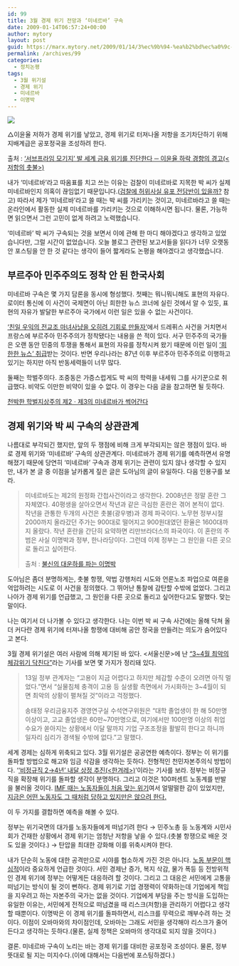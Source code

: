 ```yaml
---
id: 99
title: 3월 경제 위기 전망과 ‘미네르바’ 구속
date: 2009-01-14T06:57:24+00:00
author: mytory
layout: post
guid: https://marx.mytory.net/2009/01/14/3%ec%9b%94-%ea%b2%bd%ec%a0%9c-%ec%9c%84%ea%b8%b0-%ec%a0%84%eb%a7%9d%ea%b3%bc-%eb%af%b8%eb%84%a4%eb%a5%b4%eb%b0%94-%ea%b5%ac%ec%86%8d/
permalink: /archives/99
categories:
  - 정치논평
tags:
  - 3월 위기설
  - 경제 위기
  - 미네르바
  - 이명박
---
```

<div class="imageblock">
  <img src="http://cfs11.tistory.com/image/9/tistory/2009/01/14/15/54/496d8c0997ebe" /></p> 
  
  <p class="cap1">
    △이윤율 저하가 경제 위기를 낳았고, 경제 위기로 터져나올 저항을 조기차단하기 위해 지배계급은 공포정국을 조성하려 한다.
  </p>
  
  <p class="cap1">
    출처 : <a href="http://wspaper.org/0_view.php?urn=urn:newsml:counterfire.or.kr:20071128T104900%2b0900:c67-harman:1U" target="_blank">‘서브프라임 모기지’ 발 세계 금융 위기를 진단한다 ─ 이윤율 하락 경향의 경고(&lt;저항의 촛불&gt;)</a>
  </p>
</div>

<div class="gray-textbox">
  <p>
    내가 ‘미네르바’라고 따옴표를 치고 쓰는 이유는 검찰이 미네르바로 지목한 박 씨가 실제 미네르바인지 의혹이 끊임없기 때문입니다.(<a href="http://offree.net/entry/Minerva-Myth-1" target="_blank">검찰에 허위사실 유포 전담반이 있을까?</a> 참고) 따라서 제가 ‘미네르바’라고 쓸 때는 박 씨를 가리키는 것이고, 미네르바라고 쓸 때는 온라인에서 활동한 실제 미네르바를 가리키는 것으로 이해하시면 됩니다. 물론, 가능하면 읽으면서 그런 고민이 없게 하려고 노력했습니다.
  </p>
  
  <p>
    ‘미네르바’ 박 씨가 구속되는 것을 보면서 이에 관해 한 마디 해야겠다고 생각하고 있었습니다만, 그럴 시간이 없었습니다. 오늘 블로그 관련된 보고서들을 읽다가 너무 오랫동안 포스팅을 안 한 것 같다는 생각이 들어 짧게라도 논평을 해야겠다고 생각했습니다.
  </p>
</div>

## 부르주아 민주주의도 정착 안 된 한국사회

미네르바 구속은 몇 가지 담론을 동시에 형성했다. 첫째는 뭐니뭐니해도 표현의 자유다. 로이터 통신에 이 사건이 국제면이 아닌 희한한 뉴스 코너에 실린 것에서 알 수 있듯, 표현의 자유가 발달한 부르주아 국가에서 이런 일은 있을 수 없는 사건이다.

<a href="http://spar2003.tistory.com/42" target="_blank">‘친일 우익의 전교조 마녀사냥을 오히려 기회로 만들자’</a>에서 드레퓌스 사건을 거치면서 프랑스에 부르주아 민주주의가 정착됐다는 내용을 쓴 적이 있다. 서구 민주주의 국가들은 오랜 동안 민중의 투쟁을 통해서 표현의 자유를 정착시켜 왔기 때문에 이런 일이 <a href="http://www.etnews.co.kr/news/sokbo_detail.html?id=200901090072" title="외신 “미네르바 체포, 한국 표현 자유 있나”" target="_blank">‘희한한 뉴스’ 취급</a>받는 것이다. 반면 우리나라는 87년 이후 부르주아 민주주의로 이행하고 있기는 하지만 아직 반동세력들이 너무 많다.

둘째는 학벌주의다. 조중동은 가증스럽게도 박 씨의 학력을 내세워 그를 사기꾼으로 취급했다. 비약도 이만한 비약이 있을 수 없다. 이 경우는 다음 글을 참고하면 될 듯하다.

<p class="link">
  <a href="http://blog.ohmynews.com/joomeen/entry/천박한-학벌지상주의-제2·제3의-미네르바가-썩어간다" target="_blank">천박한 학벌지상주의 제2ㆍ제3의 미네르바가 썩어간다</a>
</p>

## 경제 위기와 박 씨 구속의 상관관계

나름대로 부각되긴 했지만, 앞의 두 쟁점에 비해 크게 부각되지는 않은 쟁점이 있다. 바로 경제 위기와 ‘미네르바’ 구속의 상관관계다. 미네르바가 경제 위기를 예측하면서 유명해졌기 때문에 당연히 ‘미네르바’ 구속과 경제 위기는 관련이 있지 않나 생각할 수 있지만, 내가 본 글 중 이점을 날카롭게 짚은 글은 도아님의 글이 유일하다. 다음 인용구를 보라.

> 미네르바도는 제2의 원정화 간첩사건이라고 생각한다. 2008년은 정말 혼란 그 자체였다. 40평생을 살아오면서 작년과 같은 극심한 혼란은 겪어 본적이 없다. 작년을 관통한 두개의 사건은 촛불(광우병)과 경제 파국이다. 노무현 정부시절 2000까지 올라갔던 주가는 900대로 떨어지고 900원대였던 환율은 1600대까지 올랐다. 작년 혼란을 간단히 요약하면 리만브라더스의 파국이다. 이 혼란의 주범은 사실 이명박과 정부, 한나라당이다. 그런데 이제 정부는 그 원인을 다른 곳으로 돌리고 싶어한다.
> 
> 출처 : <a href="http://offree.net/entry/Drama-Minerva" target="_blank">불신의 대운하를 파는 이명박</a>

도아님은 좀더 분명하게는, 촛불 항쟁, 악법 강행처리 시도와 언론노조 파업으로 여론을 억압하려는 시도로 이 사건을 정의했다. 그 뛰어난 통찰에 감탄할 수밖에 없었다. 그리고 나아가 경제 위기를 언급했고, 그 원인을 다른 곳으로 돌리고 싶어한다고도 말했다. 맞는 말이다.

나는 여기서 더 나가볼 수 있다고 생각한다. 나는 이번 박 씨 구속 사건에는 올해 닥쳐 올 더 커다란 경제 위기에 터져나올 항쟁에 대비해 공안 정국을 만들려는 의도가 숨어있다고 본다.

3월 경제 위기설은 여러 사람에 의해 제기된 바 있다. &lt;서울신문&gt;에 난 <a href="http://www.seoul.co.kr/news/newsView.php?id=20090114010018&spage=1" target="_blank">“3~4월 최악의 체감위기 닥친다”</a>라는 기사를 보면 몇 가지가 정리돼 있다.

> 13일 정부 관계자는 “고용이 지금 어렵다고 하지만 체감할 수준이 오려면 아직 멀었다.”면서 “실물침체 충격이 고용 등 실생활 측면에서 가시화하는 3~4월이 되면 최악의 상황이 펼쳐질 것”이라고 걱정했다.
> 
> 송태정 우리금융지주 경영연구실 수석연구위원은 “대학 졸업생이 한 해 50만명 이상이고, 고교 졸업생은 60만~70만명으로, 여기에서만 100만명 이상의 취업 수요가 쏟아지는 상황에서 이달 말까지 기업 구조조정을 활발히 한다고 하니까 일자리 심리가 경색될 수밖에 없다.”고 말했다.

세계 경제는 심하게 위축되고 있다. 3월 위기설은 공공연한 예측이다. 정부는 이 위기를 돌파할 방법으로 해고와 임금 삭감을 생각하는 듯하다. 전형적인 천민자본주의식 방법이다. ‘<a href="http://www.hani.co.kr/arti/society/labor/332825.html" target="_blank">‘비정규직 2→4년’ 내달 상정 추진(&lt;한겨레&gt;)</a>’이라는 기사를 보라. 정부는 비정규직을 확장해 위기를 돌파할 생각이 분명하다. 그리고 이것은 100퍼센트 노동계를 반발을 불러올 것이다. <a href="http://wspaper.org/0_view.php?urn=urn:newsml:counterfire.or.kr:20081106T041716%2B0900:cor12-hyndai:1U" title="정동석(현대차 정규직 조합원), IMF 때의 고통과 투쟁을 돌아보며" target="_blank">IMF 때는 노동자들이 처음 맞는 위기</a>여서 얼떨떨한 감이 있었지만, <a href="http://wspaper.org/0_view.php?urn=urn:newsml:counterfire.or.kr:20081016T180758%2B0900:cor09-imf:1U" title="IMF 때보다 나은 투쟁의 조건" target="_blank">지금은 어떤 노동자도 그 때처럼 당하고 있지만은 않으려 한다.</a>

이 두 가지를 결합하면 예측을 해볼 수 있다.&nbsp;

<div class="gray-textbox">
  <p>
    정부는 위기국면의 대가를 노동자들에게 떠넘기려 한다 → 민주노총 등 노동계와 시민사회가 건재한 상황에서 경제 위기는 엄청난 저항을 낳을 수 있다.(촛불 항쟁으로 배운 것도 있을 것이다.) → 탄압을 최대한 강화해 이를 위축시켜야 한다.
  </p>
</div>

내가 단순히 노동에 대한 공격만으로 시야를 협소하게 가진 것은 아니다. <a href="http://wspaper.org/0_view.php?urn=urn:newsml:counterfire.or.kr:20060701T000000%2b0900:c3c_johnmarxism:1U" title="실천가들을 위한 맑스주의 입문 2 ─ 노동계급의 혁명적 구실" target="_blank">노동 부문이 핵심적</a>이라 중요하게 언급한 것이다. 서민 경제난 증가, 복지 삭감, 물가 폭등 등 전방위적인 경제 위기에 정부는 어떻게든 대응하려 할 것이다. 그리고 그 대응은 서민에게 고통을 떠넘기는 방식이 될 것이 뻔하다. 경제 위기로 기업 경쟁력이 약화하는데 기업에게 책임을 지우려고 하는 자본주의 국가는 없을 것이다. 기업에게 부담을 주는 방식을 도입하는 유일한 이유는, 서민에게 전적으로 떠넘겼을 때 리스크(저항)을 관리하기 어렵다고 생각할 때뿐이다. 이명박은 이 경제 위기를 돌파하면서, 리스크를 무력으로 깨부수려 하는 것이다. 이점이 오바마와의 차이점인데, 오바마는 그래도 서민을 생각해야 리스크가 줄어든다고 생각하는 듯하다.(물론, 실제 정책은 오바마의 생각대로 되지 않을 것이다.)

결론. 미네르바 구속이 노리는 바는 경제 위기를 대비한 공포정국 조성이다. 물론, 정부 뜻대로 될 지는 미지수다.(이에 대해서는 다음번에 포스팅하겠다.)